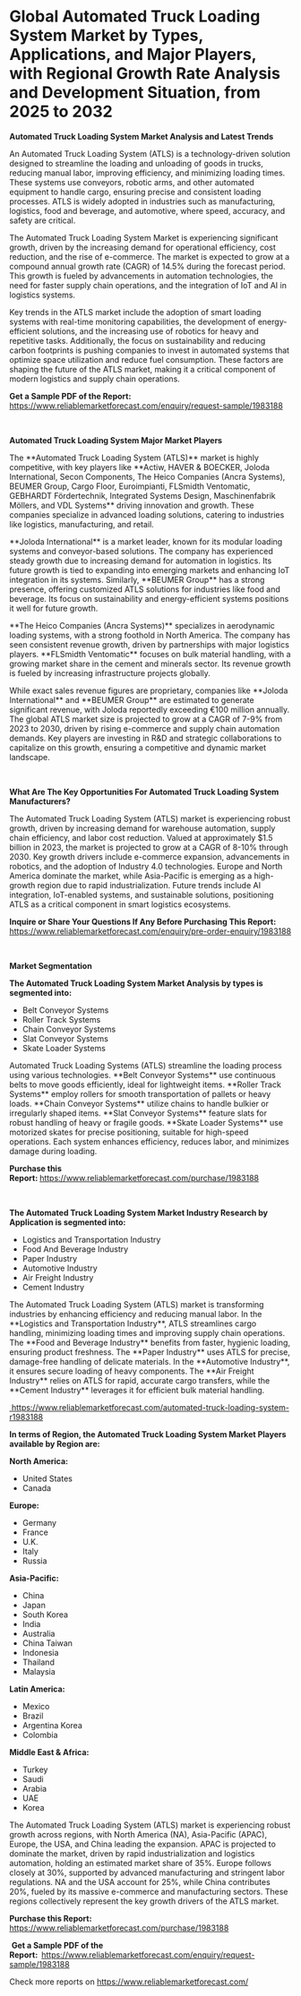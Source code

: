 <p><h1>Global Automated Truck Loading System Market by Types, Applications, and Major Players, with Regional Growth Rate Analysis and Development Situation, from 2025 to 2032</h1></p><p><strong>Automated Truck Loading System Market Analysis and Latest Trends</strong></p>
<p><p>An Automated Truck Loading System (ATLS) is a technology-driven solution designed to streamline the loading and unloading of goods in trucks, reducing manual labor, improving efficiency, and minimizing loading times. These systems use conveyors, robotic arms, and other automated equipment to handle cargo, ensuring precise and consistent loading processes. ATLS is widely adopted in industries such as manufacturing, logistics, food and beverage, and automotive, where speed, accuracy, and safety are critical.</p><p>The Automated Truck Loading System Market is experiencing significant growth, driven by the increasing demand for operational efficiency, cost reduction, and the rise of e-commerce. The market is expected to grow at a compound annual growth rate (CAGR) of 14.5% during the forecast period. This growth is fueled by advancements in automation technologies, the need for faster supply chain operations, and the integration of IoT and AI in logistics systems.</p><p>Key trends in the ATLS market include the adoption of smart loading systems with real-time monitoring capabilities, the development of energy-efficient solutions, and the increasing use of robotics for heavy and repetitive tasks. Additionally, the focus on sustainability and reducing carbon footprints is pushing companies to invest in automated systems that optimize space utilization and reduce fuel consumption. These factors are shaping the future of the ATLS market, making it a critical component of modern logistics and supply chain operations.</p></p>
<p><strong>Get a Sample PDF of the Report:&nbsp;</strong> <a href="https://www.reliablemarketforecast.com/enquiry/request-sample/1983188?utm_campaign=1097&utm_medium=2&utm_source=Github&utm_content=ia&utm_term=22012025&utm_id=automated-truck-loading-system">https://www.reliablemarketforecast.com/enquiry/request-sample/1983188</a></p>
<p>&nbsp;</p>
<p><strong>Automated Truck Loading System Major Market Players</strong></p>
<p><p>The **Automated Truck Loading System (ATLS)** market is highly competitive, with key players like **Actiw, HAVER & BOECKER, Joloda International, Secon Components, The Heico Companies (Ancra Systems), BEUMER Group, Cargo Floor, Euroimpianti, FLSmidth Ventomatic, GEBHARDT Fördertechnik, Integrated Systems Design, Maschinenfabrik Möllers, and VDL Systems** driving innovation and growth. These companies specialize in advanced loading solutions, catering to industries like logistics, manufacturing, and retail.</p><p>**Joloda International** is a market leader, known for its modular loading systems and conveyor-based solutions. The company has experienced steady growth due to increasing demand for automation in logistics. Its future growth is tied to expanding into emerging markets and enhancing IoT integration in its systems. Similarly, **BEUMER Group** has a strong presence, offering customized ATLS solutions for industries like food and beverage. Its focus on sustainability and energy-efficient systems positions it well for future growth.</p><p>**The Heico Companies (Ancra Systems)** specializes in aerodynamic loading systems, with a strong foothold in North America. The company has seen consistent revenue growth, driven by partnerships with major logistics players. **FLSmidth Ventomatic** focuses on bulk material handling, with a growing market share in the cement and minerals sector. Its revenue growth is fueled by increasing infrastructure projects globally.</p><p>While exact sales revenue figures are proprietary, companies like **Joloda International** and **BEUMER Group** are estimated to generate significant revenue, with Joloda reportedly exceeding €100 million annually. The global ATLS market size is projected to grow at a CAGR of 7-9% from 2023 to 2030, driven by rising e-commerce and supply chain automation demands. Key players are investing in R&D and strategic collaborations to capitalize on this growth, ensuring a competitive and dynamic market landscape.</p></p>
<p>&nbsp;</p>
<p><strong>What Are The Key Opportunities For Automated Truck Loading System Manufacturers?</strong></p>
<p><p>The Automated Truck Loading System (ATLS) market is experiencing robust growth, driven by increasing demand for warehouse automation, supply chain efficiency, and labor cost reduction. Valued at approximately $1.5 billion in 2023, the market is projected to grow at a CAGR of 8-10% through 2030. Key growth drivers include e-commerce expansion, advancements in robotics, and the adoption of Industry 4.0 technologies. Europe and North America dominate the market, while Asia-Pacific is emerging as a high-growth region due to rapid industrialization. Future trends include AI integration, IoT-enabled systems, and sustainable solutions, positioning ATLS as a critical component in smart logistics ecosystems.</p></p>
<p><strong>Inquire or Share Your Questions If Any Before Purchasing This Report:</strong> <a href="https://www.reliablemarketforecast.com/enquiry/pre-order-enquiry/1983188?utm_campaign=1097&utm_medium=2&utm_source=Github&utm_content=ia&utm_term=22012025&utm_id=automated-truck-loading-system">https://www.reliablemarketforecast.com/enquiry/pre-order-enquiry/1983188</a></p>
<p>&nbsp;</p>
<p><strong>Market Segmentation</strong></p>
<p><strong>The Automated Truck Loading System Market Analysis by types is segmented into:</strong></p>
<p><ul><li>Belt Conveyor Systems</li><li>Roller Track Systems</li><li>Chain Conveyor Systems</li><li>Slat Conveyor Systems</li><li>Skate Loader Systems</li></ul></p>
<p><p>Automated Truck Loading Systems (ATLS) streamline the loading process using various technologies. **Belt Conveyor Systems** use continuous belts to move goods efficiently, ideal for lightweight items. **Roller Track Systems** employ rollers for smooth transportation of pallets or heavy loads. **Chain Conveyor Systems** utilize chains to handle bulkier or irregularly shaped items. **Slat Conveyor Systems** feature slats for robust handling of heavy or fragile goods. **Skate Loader Systems** use motorized skates for precise positioning, suitable for high-speed operations. Each system enhances efficiency, reduces labor, and minimizes damage during loading.</p></p>
<p><strong>Purchase this Report:&nbsp;</strong><a href="https://www.reliablemarketforecast.com/purchase/1983188?utm_campaign=1097&utm_medium=2&utm_source=Github&utm_content=ia&utm_term=22012025&utm_id=automated-truck-loading-system">https://www.reliablemarketforecast.com/purchase/1983188</a></p>
<p>&nbsp;</p>
<p><strong>The Automated Truck Loading System Market Industry Research by Application is segmented into:</strong></p>
<p><ul><li>Logistics and Transportation Industry</li><li>Food And Beverage Industry</li><li>Paper Industry</li><li>Automotive Industry</li><li>Air Freight Industry</li><li>Cement Industry</li></ul></p>
<p><p>The Automated Truck Loading System (ATLS) market is transforming industries by enhancing efficiency and reducing manual labor. In the **Logistics and Transportation Industry**, ATLS streamlines cargo handling, minimizing loading times and improving supply chain operations. The **Food and Beverage Industry** benefits from faster, hygienic loading, ensuring product freshness. The **Paper Industry** uses ATLS for precise, damage-free handling of delicate materials. In the **Automotive Industry**, it ensures secure loading of heavy components. The **Air Freight Industry** relies on ATLS for rapid, accurate cargo transfers, while the **Cement Industry** leverages it for efficient bulk material handling.</p></p>
<p><a href="https://www.reliablemarketforecast.com/automated-truck-loading-system-r1983188?utm_campaign=1097&utm_medium=2&utm_source=Github&utm_content=ia&utm_term=22012025&utm_id=automated-truck-loading-system">&nbsp;https://www.reliablemarketforecast.com/automated-truck-loading-system-r1983188</a></p>
<p><strong>In terms of Region, the Automated Truck Loading System Market Players available by Region are:</strong></p>
<p>
    <p> <strong> North America: </strong>
        <ul>
            <li>United States</li>
            <li>Canada</li>
        </ul>
        </p> 
    <p> <strong> Europe: </strong>
        <ul>
            <li>Germany</li>
            <li>France</li>
            <li>U.K.</li>
            <li>Italy</li>
            <li>Russia</li>
        </ul>
        </p> 
    <p> <strong> Asia-Pacific: </strong>
        <ul>
            <li>China</li>
            <li>Japan</li>
            <li>South Korea</li>
            <li>India</li>
            <li>Australia</li>
            <li>China Taiwan</li>
            <li>Indonesia</li>
            <li>Thailand</li>
            <li>Malaysia</li>
        </ul>
        </p> 
    <p> <strong> Latin America: </strong>
        <ul>
            <li>Mexico</li>
            <li>Brazil</li>
            <li>Argentina Korea</li>
            <li>Colombia</li>
        </ul>
        </p> 
    <p> <strong> Middle East & Africa: </strong>
        <ul>
            <li>Turkey</li>
            <li>Saudi</li>
            <li>Arabia</li>
            <li>UAE</li>
            <li>Korea</li>
        </ul>
    </p>
    </p>
<p><p>The Automated Truck Loading System (ATLS) market is experiencing robust growth across regions, with North America (NA), Asia-Pacific (APAC), Europe, the USA, and China leading the expansion. APAC is projected to dominate the market, driven by rapid industrialization and logistics automation, holding an estimated market share of 35%. Europe follows closely at 30%, supported by advanced manufacturing and stringent labor regulations. NA and the USA account for 25%, while China contributes 20%, fueled by its massive e-commerce and manufacturing sectors. These regions collectively represent the key growth drivers of the ATLS market.</p></p>
<p><strong>Purchase this Report: </strong><a href="https://www.reliablemarketforecast.com/purchase/1983188?utm_campaign=1097&utm_medium=2&utm_source=Github&utm_content=ia&utm_term=22012025&utm_id=automated-truck-loading-system">https://www.reliablemarketforecast.com/purchase/1983188</a></p>
<p>&nbsp;<strong>Get a Sample PDF of the Report:&nbsp;&nbsp;</strong><a href="https://www.reliablemarketforecast.com/enquiry/request-sample/1983188?utm_campaign=1097&utm_medium=2&utm_source=Github&utm_content=ia&utm_term=22012025&utm_id=automated-truck-loading-system">https://www.reliablemarketforecast.com/enquiry/request-sample/1983188</a></p>
<p><strong></strong></p>
<p>Check more reports on <a href="https://www.reliablemarketforecast.com/?utm_campaign=1097&utm_medium=2&utm_source=Github&utm_content=ia&utm_term=22012025&utm_id=automated-truck-loading-system">https://www.reliablemarketforecast.com/</a></p>